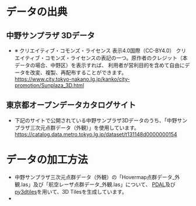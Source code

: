 # データの出典
## 中野サンプラザ 3Dデータ
- ※ クリエイティブ・コモンズ・ライセンス 表示4.0国際（CC-BY4.0）
クリエイティブ・コモンズ・ライセンスの表記の一つ。原作者のクレジット（本データの場合、中野区）を表示すれば、
利用者が営利目的を含めて自由にデータを改変、複製、再配布することができます。  
https://www.city.tokyo-nakano.lg.jp/kanko/city-promotion/Sunplaza_3D.html

## 東京都オープンデータカタログサイト
- 下記のサイトで公開されている中野サンプラザ3Dデータのうち、「中野サンプラザ三次元点群データ（外観）」を使用しています。
https://catalog.data.metro.tokyo.lg.jp/dataset/t131148d0000000154

# データの加工方法
- 中野サンプラザ三次元点群データ（外観）の「Hovermap点群データ_外観.las」及び「航空レーザ点群データ_外観.las」について、
[PDAL](https://pdal.io/en/2.7.2/)及び[py3dtiles](https://pypi.org/project/py3dtiles/)を用いて、3D Tilesを生成しています。
- 
